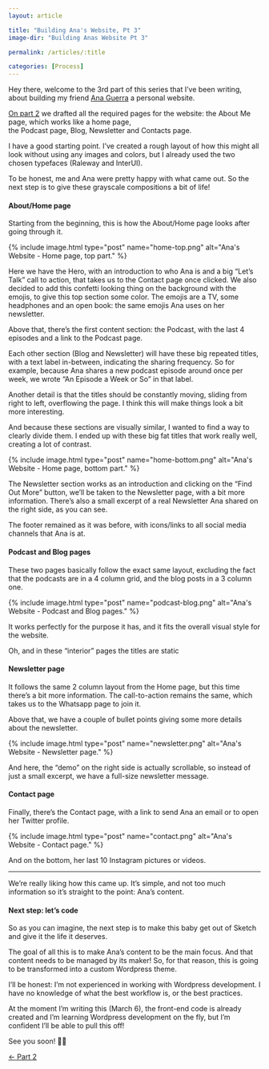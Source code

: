 ```yaml
---
layout: article

title: "Building Ana's Website, Pt 3"
image-dir: "Building Anas Website Pt 3"

permalink: /articles/:title

categories: [Process]
---
```



Hey there, welcome to the 3rd part of this series that I’ve been writing, about building my friend [Ana Guerra](https://medium.com/@anarlguerra) a personal website.

[On part 2](https://www.byvasco.com/articles/building-anas-website-pt-2) we drafted all the required pages for the website: the About Me page, which works like a home page, the Podcast page, Blog, Newsletter and Contacts page.

I have a good starting point. I’ve created a rough layout of how this might all look without using any images and colors, but I already used the two chosen typefaces (Raleway and InterUI).

To be honest, me and Ana were pretty happy with what came out. So the next step is to give these grayscale compositions a bit of life!

#### About/Home page
Starting from the beginning, this is how the About/Home page looks after going through it.

{% 
  include image.html
  type="post"
  name="home-top.png"
  alt="Ana's Website - Home page, top part."
%}

Here we have the Hero, with an introduction to who Ana is and a big “Let’s Talk” call to action, that takes us to the Contact page once clicked. We also decided to add this confetti looking thing on the background with the emojis, to give this top section some color. The emojis are a TV, some headphones and an open book: the same emojis Ana uses on her newsletter.

Above that, there’s the first content section: the Podcast, with the last 4 episodes and a link to the Podcast page.

Each other section (Blog and Newsletter) will have these big repeated titles, with a text label in-between, indicating the sharing frequency. So for example, because Ana shares a new podcast episode around once per week, we wrote “An Episode a Week or So” in that label.

Another detail is that the titles should be constantly moving, sliding from right to left, overflowing the page. I think this will make things look a bit more interesting.

And because these sections are visually similar, I wanted to find a way to clearly divide them. I ended up with these big fat titles that work really well, creating a lot of contrast.

{% 
  include image.html
  type="post"
  name="home-bottom.png"
  alt="Ana's Website - Home page, bottom part."
%}

The Newsletter section works as an introduction and clicking on the “Find Out More” button, we’ll be taken to the Newsletter page, with a bit more information. There’s also a small excerpt of a real Newsletter Ana shared on the right side, as you can see.

The footer remained as it was before, with icons/links to all social media channels that Ana is at.


#### Podcast and Blog pages
These two pages basically follow the exact same layout, excluding the fact that the podcasts are in a 4 column grid, and the blog posts in a 3 column one.

{% 
  include image.html
  type="post"
  name="podcast-blog.png"
  alt="Ana's Website - Podcast and Blog pages."
%}

It works perfectly for the purpose it has, and it fits the overall visual style for the website.

Oh, and in these “interior” pages the titles are static


#### Newsletter page
It follows the same 2 column layout from the Home page, but this time there’s a bit more information. The call-to-action remains the same, which takes us to the Whatsapp page to join it.

Above that, we have a couple of bullet points giving some more details about the newsletter.

{% 
  include image.html
  type="post"
  name="newsletter.png"
  alt="Ana's Website - Newsletter page."
%}

And here, the “demo” on the right side is actually scrollable, so instead of just a small excerpt, we have a full-size newsletter message.


#### Contact page
Finally, there’s the Contact page, with a link to send Ana an email or to open her Twitter profile.

{% 
  include image.html
  type="post"
  name="contact.png"
  alt="Ana's Website - Contact page."
%}

And on the bottom, her last 10 Instagram pictures or videos.


---


We’re really liking how this came up. It’s simple, and not too much information so it’s straight to the point: Ana’s content.

#### Next step: let’s code
So as you can imagine, the next step is to make this baby get out of Sketch and give it the life it deserves.

The goal of all this is to make Ana’s content to be the main focus. And that content needs to be managed by its maker! So, for that reason, this is going to be transformed into a custom Wordpress theme.

I’ll be honest: I’m not experienced in working with Wordpress development. I have no knowledge of what the best workflow is, or the best practices.

At the moment I’m writing this (March 6), the front-end code is already created and I’m learning Wordpress development on the fly, but I’m confident I’ll be able to pull this off!

See you soon! 👋🏼

[← Part 2](https://www.byvasco.com/articles/building-anas-website-pt-2)